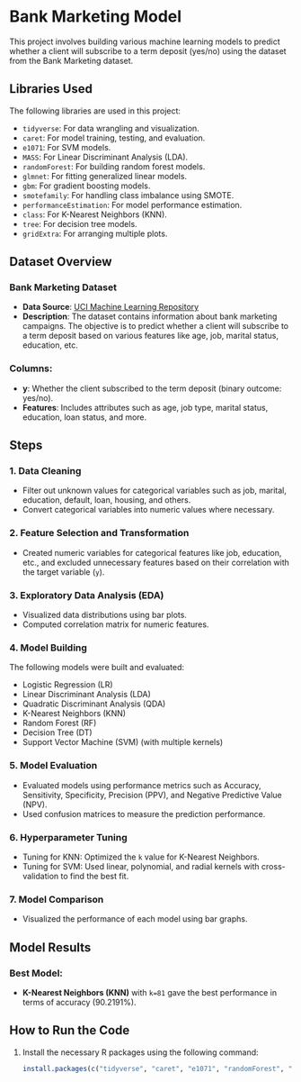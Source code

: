 # Bank Marketing Model

This project involves building various machine learning models to predict whether a client will subscribe to a term deposit (yes/no) using the dataset from the Bank Marketing dataset.

## Libraries Used

The following libraries are used in this project:

- `tidyverse`: For data wrangling and visualization.
- `caret`: For model training, testing, and evaluation.
- `e1071`: For SVM models.
- `MASS`: For Linear Discriminant Analysis (LDA).
- `randomForest`: For building random forest models.
- `glmnet`: For fitting generalized linear models.
- `gbm`: For gradient boosting models.
- `smotefamily`: For handling class imbalance using SMOTE.
- `performanceEstimation`: For model performance estimation.
- `class`: For K-Nearest Neighbors (KNN).
- `tree`: For decision tree models.
- `gridExtra`: For arranging multiple plots.

## Dataset Overview

### Bank Marketing Dataset

- **Data Source**: [UCI Machine Learning Repository](https://archive.ics.uci.edu/ml/datasets/bank+marketing)
- **Description**: The dataset contains information about bank marketing campaigns. The objective is to predict whether a client will subscribe to a term deposit based on various features like age, job, marital status, education, etc.

### Columns:
- **y**: Whether the client subscribed to the term deposit (binary outcome: yes/no).
- **Features**: Includes attributes such as age, job type, marital status, education, loan status, and more.

## Steps

### 1. Data Cleaning
- Filter out unknown values for categorical variables such as job, marital, education, default, loan, housing, and others.
- Convert categorical variables into numeric values where necessary.

### 2. Feature Selection and Transformation
- Created numeric variables for categorical features like job, education, etc., and excluded unnecessary features based on their correlation with the target variable (`y`).

### 3. Exploratory Data Analysis (EDA)
- Visualized data distributions using bar plots.
- Computed correlation matrix for numeric features.

### 4. Model Building
The following models were built and evaluated:

- Logistic Regression (LR)
- Linear Discriminant Analysis (LDA)
- Quadratic Discriminant Analysis (QDA)
- K-Nearest Neighbors (KNN)
- Random Forest (RF)
- Decision Tree (DT)
- Support Vector Machine (SVM) (with multiple kernels)

### 5. Model Evaluation
- Evaluated models using performance metrics such as Accuracy, Sensitivity, Specificity, Precision (PPV), and Negative Predictive Value (NPV).
- Used confusion matrices to measure the prediction performance.

### 6. Hyperparameter Tuning
- Tuning for KNN: Optimized the `k` value for K-Nearest Neighbors.
- Tuning for SVM: Used linear, polynomial, and radial kernels with cross-validation to find the best fit.

### 7. Model Comparison
- Visualized the performance of each model using bar graphs.

## Model Results
### Best Model:
- **K-Nearest Neighbors (KNN)** with `k=81` gave the best performance in terms of accuracy (90.2191%).

## How to Run the Code

1. Install the necessary R packages using the following command:
   ```R
   install.packages(c("tidyverse", "caret", "e1071", "randomForest", "MASS", "smotefamily", "performanceEstimation", "class", "gridExtra", "tree"))
